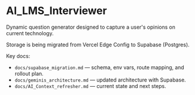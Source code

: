 # AI_LMS_Interviewer
Dynamic question generator designed to capture a user's opinions on current technology.

Storage is being migrated from Vercel Edge Config to Supabase (Postgres).

Key docs:
- `docs/supabase_migration.md` — schema, env vars, route mapping, and rollout plan.
- `docs/geminis_architecture.md` — updated architecture with Supabase.
- `docs/AI_Context_refresher.md` — current state and next steps.
